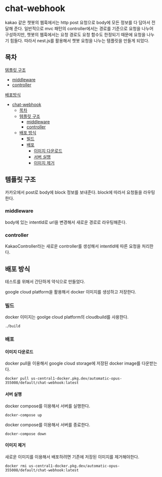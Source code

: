 # chat-webhook

kakao 같은 챗봇의 웹훅에서는 http post 요청으로 body에 모든 정보를 다 담아서 전달해 준다. 일반적으로 mvc 패턴의 controller에서는 경로를 기준으로 요청을 나누어 구성하지만, 챗봇의 웹훅에서는 요청 경로도 요청 함수도 한정되기 때문에 요청을 나누기 힘들다. 따라서 nest.js를 활용해서 챗봇 요청을 나누는 템플릿을 만들게 되었다.

## 목차

[템플릿 구조](#템플릿-구조)

- [middleware](#middleware)
- [controller](#controller)

[배포방식](#배포-방식)

- [chat-webhook](#chat-webhook)
  - [목차](#목차)
  - [템플릿 구조](#템플릿-구조)
    - [middleware](#middleware)
    - [controller](#controller)
  - [배포 방식](#배포-방식)
    - [빌드](#빌드)
    - [배포](#배포)
      - [이미지 다운로드](#이미지-다운로드)
      - [서버 실행](#서버-실행)
      - [이미지 제거](#이미지-제거)

## 템플릿 구조

카카오에서 post로 body에 block 정보를 보내준다. block에 따라서 요청들을 라우팅 한다.

### middleware

body에 있는 intentId로 url을 변경해서 새로운 경로로 라우팅해준다.

### controller

KakaoController라는 새로운 controller를 생성해서 intentId에 따른 요청을 처리한다.

## 배포 방식

테스트를 위해서 간단하게 약식으로 만들었다.

google cloud platform을 활용해서 docker 이미지를 생성하고 저장한다.

### 빌드

docker 이미지는 goolge cloud platform의 cloudbuild를 사용한다.

    ./build

### 배포

#### 이미지 다운로드

docker pull을 이용해서 google cloud storage에 저장된 docker image를 다운받는다.

    docker pull us-central1-docker.pkg.dev/automatic-opus-355008/default/chat-webhook:latest

#### 서버 실행

docker compose를 이용해서 서버를 실행한다.

    docker-compose up

docker compose를 이용해서 서버를 종료한다.

    docker-compose down

#### 이미지 제거

새로운 이미지를 이용해서 배포하려면 기존에 저장된 이미지를 제거해야한다.

    docker rmi us-central1-docker.pkg.dev/automatic-opus-355008/default/chat-webhook:latest

